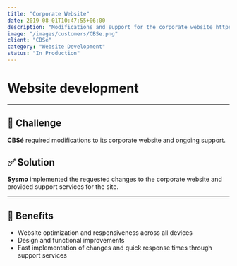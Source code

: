 ```yaml
---
title: "Corporate Website"
date: 2019-08-01T10:47:55+06:00
description: "Modifications and support for the corporate website https://www.cbse.com.ar"
image: "/images/customers/CBSe.png"
client: "CBSé"
category: "Website Development"
status: "In Production"
---
```

# Website development

---

## 🎯 Challenge

**CBSé** required modifications to its corporate website and ongoing support.

## ✅ Solution

**Sysmo** implemented the requested changes to the corporate website and provided support services for the site.

---

## 🧩 Benefits

- Website optimization and responsiveness across all devices
- Design and functional improvements
- Fast implementation of changes and quick response times through support services
